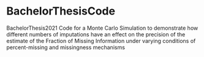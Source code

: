 # BachelorThesisCode
BachelorThesis2021
Code for a Monte Carlo Simulation to demonstrate how different numbers of imputations have an effect on the precision of the estimate of the Fraction of Missing Information under varying conditions of percent-missing and missingness mechanisms 
